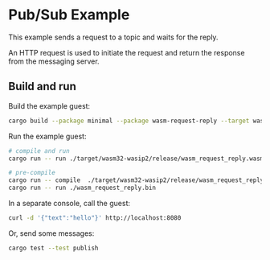 # Pub/Sub Example

This example sends a request to a topic and waits for the reply. 

An HTTP request is used to initiate the request and return the response from 
the messaging server.

## Build and run

Build the example guest:

```bash
cargo build --package minimal --package wasm-request-reply --target wasm32-wasip2 --release
```

Run the example guest:

```bash
# compile and run
cargo run -- run ./target/wasm32-wasip2/release/wasm_request_reply.wasm

# pre-compile
cargo run -- compile  ./target/wasm32-wasip2/release/wasm_request_reply.wasm --output ./wasm_request_reply.bin
cargo run -- run ./wasm_request_reply.bin
```

In a separate console, call the guest:

```bash
curl -d '{"text":"hello"}' http://localhost:8080
```

Or, send some messages:

```bash
cargo test --test publish
```